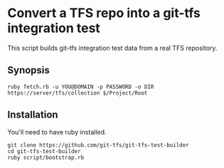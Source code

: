 # Convert a TFS repo into a git-tfs integration test

This script builds git-tfs integration test data from a real TFS repository.

## Synopsis

```
ruby fetch.rb -u YOU@DOMAIN -p PASSWORD -o DIR https://server/tfs/collection $/Project/Root
```

## Installation

You'll need to have ruby installed.

```
git clone https://github.com/git-tfs/git-tfs-test-builder
cd git-tfs-test-builder
ruby script/bootstrap.rb
```
